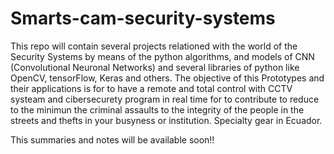 # Smarts-cam-security-systems

This repo will contain several projects relationed with the world of the Security Systems by means of the python algorithms, and models of CNN (Convolutional Neuronal Networks) and several libraries of python like OpenCV, tensorFlow, Keras and others. The objective of this Prototypes and their applications is for to have a remote and total control with CCTV systeam and cibersecurety program in real time for to contribute to reduce to the minimun the criminal assaults to the integrity of the people in the streets and thefts in your busyness or institution. Specialty gear in Ecuador.

This summaries and notes will be available soon!!
